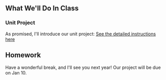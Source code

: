 ## What We'll Do In Class

### Unit Project
As promised, I'll introduce our unit project: [See the detailed instructions here](../projects/project.html?id=05_css)

## Homework
Have a wonderful break, and I'll see you next year! Our project will be due on Jan 10.